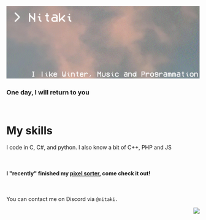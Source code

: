 ![banner](text2.gif)

### One day, I will return to you

<br>

# My skills

I code in C, C#, and python.
I also know a bit of C++, PHP and JS

<br>

#### I "recently" finished my [pixel sorter](https://github.com/Nitaki-dev/pixel-sorter), come check it out!

<br>

You can contact me on Discord via ```@nitaki.```

<img align="right" src="https://komarev.com/ghpvc/?username=nitaki-dev&color=ff69b4">
